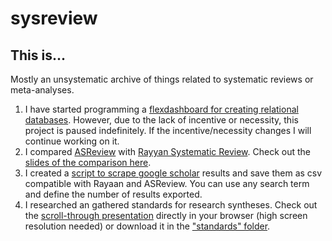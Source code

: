 # sysreview

## This is...

Mostly an unsystematic archive of things related to systematic reviews or meta-analyses.  
  
1. I have started programming a [flexdashboard for creating relational databases](/relational_database). However, due to the lack of incentive or necessity, this project is paused indefinitely. If the incentive/necessity changes I will continue working on it.
2. I compared [ASReview](https://asreview.nl/) with [Rayyan Systematic Review](https://rayyan.ai/). Check out the [slides of the comparison here](/asreview_vs_rayyan).
3. I created a [script to scrape google scholar](/scrape_google_scholar) results and save them as csv compatible with Rayaan and ASReview. You can use any search term and define the number of results exported.
4. I researched an gathered standards for research syntheses. Check out the [scroll-through presentation](https://raw.githack.com/j-5chneider/sysreview/refs/heads/master/standards/standards_sysreview_slides.html) directly in your browser (high screen resolution needed) or download it in the ["standards" folder](/standards).